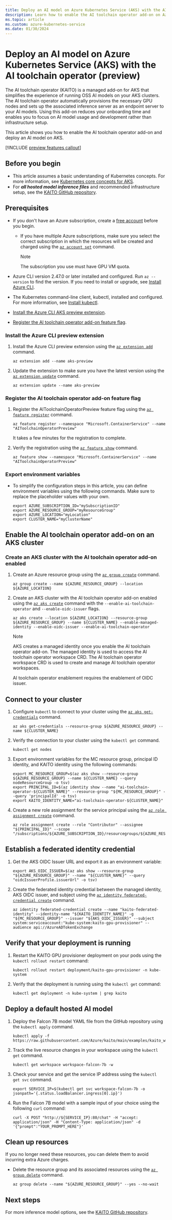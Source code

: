 ```yaml
---
title: Deploy an AI model on Azure Kubernetes Service (AKS) with the AI toolchain operator (preview)
description: Learn how to enable the AI toolchain operator add-on on Azure Kubernetes Service (AKS) to simplify OSS AI model management and deployment.
ms.topic: article
ms.custom: azure-kubernetes-service
ms.date: 01/30/2024
---
```


# Deploy an AI model on Azure Kubernetes Service (AKS) with the AI toolchain operator (preview)

The AI toolchain operator (KAITO) is a managed add-on for AKS that simplifies the experience of running OSS AI models on your AKS clusters. The AI toolchain operator automatically provisions the necessary GPU nodes and sets up the associated inference server as an endpoint server to your AI models. Using this add-on reduces your onboarding time and enables you to focus on AI model usage and development rather than infrastructure setup.

This article shows you how to enable the AI toolchain operator add-on and deploy an AI model on AKS.

[!INCLUDE [preview features callout](./includes/preview/preview-callout.md)]

## Before you begin

* This article assumes a basic understanding of Kubernetes concepts. For more information, see [Kubernetes core concepts for AKS](./concepts-clusters-workloads.md).
* For ***all hosted model inference files*** and recommended infrastructure setup, see the [KAITO GitHub repository](https://github.com/Azure/kaito).

## Prerequisites

* If you don't have an Azure subscription, create a [free account](https://azure.microsoft.com/free/?WT.mc_id=A261C142F) before you begin.
  * If you have multiple Azure subscriptions, make sure you select the correct subscription in which the resources will be created and charged using the [`az account set`][az-account-set] command.

    > [!NOTE]
    > The subscription you use must have GPU VM quota.

* Azure CLI version 2.47.0 or later installed and configured. Run `az --version` to find the version. If you need to install or upgrade, see [Install Azure CLI](/cli/azure/install-azure-cli).
* The Kubernetes command-line client, kubectl, installed and configured. For more information, see [Install kubectl](https://kubernetes.io/docs/tasks/tools/install-kubectl/).
* [Install the Azure CLI AKS preview extension](#install-the-azure-cli-preview-extension).
* [Register the AI toolchain operator add-on feature flag](#register-the-ai-toolchain-operator-add-on-feature-flag).

### Install the Azure CLI preview extension

1. Install the Azure CLI preview extension using the [`az extension add`][az-extension-add] command.

    ```azurecli-interactive
    az extension add --name aks-preview
    ```

2. Update the extension to make sure you have the latest version using the [`az extension update`][az-extension-update] command.

    ```azurecli-interactive
    az extension update --name aks-preview
    ```

### Register the AI toolchain operator add-on feature flag

1. Register the AIToolchainOperatorPreview feature flag using the [`az feature register`][az-feature-register] command.

    ```azurecli-interactive
    az feature register --namespace "Microsoft.ContainerService" --name "AIToolchainOperatorPreview"
    ```

    It takes a few minutes for the registration to complete.

2. Verify the registration using the [`az feature show`][az-feature-show] command.

    ```azurecli-interactive
    az feature show --namespace "Microsoft.ContainerService" --name "AIToolchainOperatorPreview"
    ```

### Export environment variables

* To simplify the configuration steps in this article, you can define environment variables using the following commands. Make sure to replace the placeholder values with your own.

    ```azurecli-interactive
    export AZURE_SUBSCRIPTION_ID="mySubscriptionID"
    export AZURE_RESOURCE_GROUP="myResourceGroup"
    export AZURE_LOCATION="myLocation"
    export CLUSTER_NAME="myClusterName"
    ```

## Enable the AI toolchain operator add-on on an AKS cluster

### Create an AKS cluster with the AI toolchain operator add-on enabled

1. Create an Azure resource group using the [`az group create`][az-group-create] command.

    ```azurecli-interactive
    az group create --name ${AZURE_RESOURCE_GROUP} --location ${AZURE_LOCATION}
    ```

2. Create an AKS cluster with the AI toolchain operator add-on enabled using the [`az aks create`][az-aks-create] command with the `--enable-ai-toolchain-operator` and `--enable-oidc-issuer` flags.

    ```azurecli-interactive
    az aks create --location ${AZURE_LOCATION} --resource-group ${AZURE_RESOURCE_GROUP} --name ${CLUSTER_NAME} --enable-managed-identity --enable-oidc-issuer --enable-ai-toolchain-operator
    ```
    
    > [!NOTE]
    > AKS creates a managed identity once you enable the AI toolchain operator add-on. The managed identity is used to access the AI toolchain operator workspace CRD. The AI toolchain operator workspace CRD is used to create and manage AI toolchain operator workspaces.
    >
    > AI toolchain operator enablement requires the enablement of OIDC issuer.

## Connect to your cluster

1. Configure `kubectl` to connect to your cluster using the [`az aks get-credentials`][az-aks-get-credentials] command.

    ```azurecli-interactive
    az aks get-credentials --resource-group ${AZURE_RESOURCE_GROUP} --name ${CLUSTER_NAME}
    ```

2. Verify the connection to your cluster using the `kubectl get` command.

    ```azurecli-interactive
    kubectl get nodes
    ```

3. Export environment variables for the MC resource group, principal ID identity, and KAITO identity using the following commands:

    ```azurecli-interactive
    export MC_RESOURCE_GROUP=$(az aks show --resource-group ${AZURE_RESOURCE_GROUP} --name ${CLUSTER_NAME} --query nodeResourceGroup -o tsv)
    export PRINCIPAL_ID=$(az identity show --name "ai-toolchain-operator-${CLUSTER_NAME}" --resource-group "${MC_RESOURCE_GROUP}" --query 'principalId' -o tsv)
    export KAITO_IDENTITY_NAME="ai-toolchain-operator-${CLUSTER_NAME}"
    ```
4.  Create a new role assignment for the service principal using the [`az role assignment create`][az-role-assignment-create] command.

    ```azurecli-interactive
    az role assignment create --role "Contributor" --assignee "${PRINCIPAL_ID}" --scope "/subscriptions/${AZURE_SUBSCRIPTION_ID}/resourcegroups/${AZURE_RESOURCE_GROUP}"
    ```

## Establish a federated identity credential

1. Get the AKS OIDC Issuer URL and export it as an environment variable:

    ```azurecli-interactive
    export AKS_OIDC_ISSUER=$(az aks show --resource-group "${AZURE_RESOURCE_GROUP}" --name "${CLUSTER_NAME}" --query "oidcIssuerProfile.issuerUrl" -o tsv)
    ```
2. Create the federated identity credential between the managed identity, AKS OIDC issuer, and subject using the [`az identity federated-credential create`][az-identity-federated-credential-create] command.

    ```azurecli-interactive
    az identity federated-credential create --name "kaito-federated-identity" --identity-name "${KAITO_IDENTITY_NAME}" -g "${MC_RESOURCE_GROUP}" --issuer "${AKS_OIDC_ISSUER}" --subject system:serviceaccount:"kube-system:kaito-gpu-provisioner" --audience api://AzureADTokenExchange
    ```

## Verify that your deployment is running

1. Restart the KAITO GPU provisioner deployment on your pods using the `kubectl rollout restart` command:

    ```azurecli-interactive
    kubectl rollout restart deployment/kaito-gpu-provisioner -n kube-system
    ```
2. Verify that the deployment is running using the `kubectl get` command:

    ```azurecli-interactive
    kubectl get deployment -n kube-system | grep kaito
    ```

## Deploy a default hosted AI model

1. Deploy the Falcon 7B model YAML file from the GitHub repository using the `kubectl apply` command.

    ```azurecli-interactive
    kubectl apply -f https://raw.githubusercontent.com/Azure/kaito/main/examples/kaito_workspace_falcon_7b.yaml
    ```

2. Track the live resource changes in your workspace using the `kubectl get` command.

    ```azurecli-interactive
    kubectl get workspace workspace-falcon-7b -w
    ```

3. Check your service and get the service IP address using the `kubectl get svc` command.

    ```azurecli-interactive
    export SERVICE_IP=$(kubectl get svc workspace-falcon-7b -o jsonpath='{.status.loadBalancer.ingress[0].ip}')
    ```

4. Run the Falcon 7B model with a sample input of your choice using the following `curl` command:

    ```azurecli-interactive
    curl -X POST "http://${SERVICE_IP}:80/chat" -H "accept: application/json" -H "Content-Type: application/json" -d '{"prompt":"YOUR_PROMPT_HERE"}'
    ```

## Clean up resources

If you no longer need these resources, you can delete them to avoid incurring extra Azure charges.

* Delete the resource group and its associated resources using the [`az group delete`][az-group-delete] command.

    ```azurecli-interactive
    az group delete --name "${AZURE_RESOURCE_GROUP}" --yes --no-wait
    ```

## Next steps

For more inference model options, see the [KAITO GitHub repository](https://github.com/Azure/kaito).

<!-- LINKS -->
[az-group-create]: /cli/azure/group#az_group_create
[az-group-delete]: /cli/azure/group#az_group_delete
[az-aks-create]: /cli/azure/aks#az_aks_create
[az-aks-get-credentials]: /cli/azure/aks#az_aks_get_credentials
[az-role-assignment-create]: /cli/azure/role/assignment#az_role_assignment_create
[az-identity-federated-credential-create]: /cli/azure/identity/federated-credential#az_identity_federated_credential_create
[az-account-set]: /cli/azure/account#az_account_set
[az-extension-add]: /cli/azure/extension#az_extension_add
[az-extension-update]: /cli/azure/extension#az_extension_update
[az-feature-register]: /cli/azure/feature#az_feature_register
[az-feature-show]: /cli/azure/feature#az_feature_show
[az-provider-register]: /cli/azure/provider#az_provider_register
